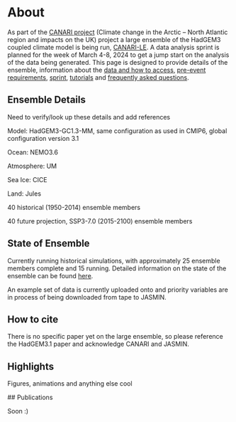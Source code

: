 # About 

As part of the [CANARI project](https://canari.ac.uk/) (Climate change in the Arctic – North Atlantic region and impacts on the UK) project a large ensemble of the HadGEM3 coupled climate model is being run, [CANARI-LE](https://canari.ac.uk/resources_new/tools/).  A data analysis sprint is planned for the week of March 4-8, 2024 to get a jump start on the analysis of the data being generated.  This page is designed to provide details of the ensemble, information about the [data and how to access](data.md), [pre-event requirements](setup.md), [sprint](sprint.md), [tutorials](tutorials.md) and [frequently asked questions](FAQ.md).  

## Ensemble Details 

Need to verify/look up these details and add references

Model: HadGEM3-GC1.3-MM, same configuration as used in CMIP6, global configuration version 3.1

Ocean: NEMO3.6

Atmosphere: UM

Sea Ice: CICE

Land: Jules

40 historical (1950-2014) ensemble members

40 future projection, SSP3-7.0 (2015-2100) ensemble members 

## State of Ensemble

Currently running historical simulations, with approximately 25 ensemble members complete and 15 running.  Detailed information on the state of the ensemble can be found [here](https://gws-access.jasmin.ac.uk/public/canari/production/canari-le-production-status.html).

An example set of data is currently uploaded onto and priority variables are in process of being downloaded from tape to JASMIN.

## How to cite

There is no specific paper yet on the large ensemble, so please reference the HadGEM3.1 paper and acknowledge CANARI and JASMIN.

## Highlights

Figures, animations and anything else cool

## Publications

Soon :)

